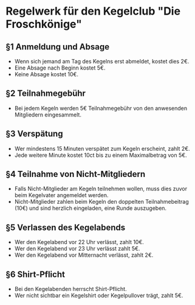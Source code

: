 # Regelwerk für den Kegelclub "Die Froschkönige"

## §1 Anmeldung und Absage
- Wenn sich jemand am Tag des Kegelns erst abmeldet, kostet dies 2€.
- Eine Absage nach Beginn kostet 5€.
- Keine Absage kostet 10€.

## §2 Teilnahmegebühr
- Bei jedem Kegeln werden 5€ Teilnahmegebühr von den anwesenden Mitgliedern eingesammelt.

## §3 Verspätung
- Wer mindestens 15 Minuten verspätet zum Kegeln erscheint, zahlt 2€.
- Jede weitere Minute kostet 10ct bis zu einem Maximalbetrag von 5€.

## §4 Teilnahme von Nicht-Mitgliedern
- Falls Nicht-Mitglieder am Kegeln teilnehmen wollen, muss dies zuvor beim Kegelvater angemeldet werden.
- Nicht-Mitglieder zahlen beim Kegeln den doppelten Teilnahmebeitrag (10€) und sind herzlich eingeladen, eine Runde auszugeben.

## §5 Verlassen des Kegelabends
- Wer den Kegelabend vor 22 Uhr verlässt, zahlt 10€.
- Wer den Kegelabend vor 23 Uhr verlässt zahlt 5€.
- Wer den Kegelabend vor Mitternacht verlässt, zahlt 2€.

## §6 Shirt-Pflicht
- Bei den Kegelabenden herrscht Shirt-Pflicht.
- Wer nicht sichtbar ein Kegelshirt oder Kegelpullover trägt, zahlt 5€.
